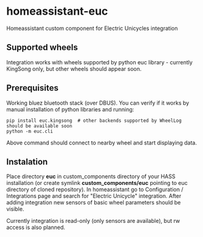 # homeassistant-euc

Homeassistant custom component for Electric Unicycles integration

## Supported wheels

Integration works with wheels supported by python euc library - currently KingSong only, but other wheels should appear soon.

## Prerequisites

Working bluez bluetooth stack (over DBUS). You can verify if it works by manual installation of python libraries and running:
```
pip install euc.kingsong  # other backends supported by WheelLog should be available soon
python -m euc.cli
```
Above command should connect to nearby wheel and start displaying data.

## Instalation

Place directory **euc** in custom_components directory of your HASS installation (or create symlink **custom_components/euc** pointing to euc directory of cloned repository). In homeassistant go to Configuration / Integrations page and search for "Electric Unicycle" integration. After adding integration new sensors of basic wheel parameters should be visible.

Currently integration is read-only (only sensors are available), but rw access is also planned.

